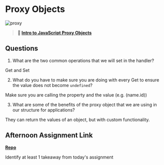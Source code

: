 # Proxy Objects

![proxy](https://bcw.blob.core.windows.net/public/img/journals/5120113092091727)

> **📖 [Intro to JavaScript Proxy Objects](https://codeworksacademy.com/fs-student-guide/resources/wk3/03-Proxies)**

## Questions

1. What are the two common operations that we will set in the handler?

  Get and Set

2. What do you have to make sure you are doing with every Get to ensure the value does not become `undefined`?

  Make sure you are calling the property and the value (e.g. (name.id))

3. What are some of the benefits of the proxy object that we are using in our structure for applications?

  They can return the values of an object, but with custom functionality.

## Afternoon Assignment Link

**[Repo](https://github.com/LizMadsen/<ASSIGNMENT_REPO>)**

Identify at least 1 takeaway from today's assignment
